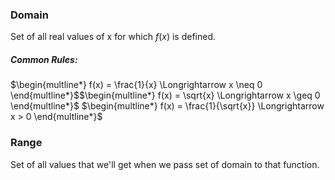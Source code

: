 ### Domain
Set of all real values of x for which $f(x)$ is defined.

##### Common Rules:
$\begin{multline*} f(x) = \frac{1}{x} \Longrightarrow x \neq 0 \end{multline*}$$\begin{multline*} f(x) = \sqrt{x} \Longrightarrow x \geq 0 \end{multline*}$
$\begin{multline*} f(x) = \frac{1}{\sqrt{x}} \Longrightarrow x > 0 \end{multline*}$

### Range
Set of all values that we'll get when we pass set of domain to that function.
